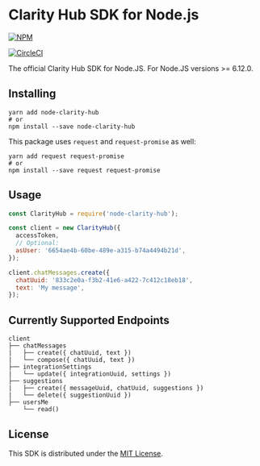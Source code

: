 # Clarity Hub SDK for Node.js

[![NPM](https://nodei.co/npm/node-clarity-hub.png)](https://nodei.co/npm/node-clarity-hub/)

[![CircleCI](https://circleci.com/gh/clarityhub/node-clarity-hub/tree/master.svg?style=svg&circle-token=bb12ad3dce1b089d3cfec99839a2bbd0eda5b322)](https://circleci.com/gh/clarityhub/node-clarity-hub/tree/master)

The official Clarity Hub SDK for Node.JS. For Node.JS versions >= 6.12.0.

## Installing

```
yarn add node-clarity-hub
# or
npm install --save node-clarity-hub
```

This package uses `request` and `request-promise` as well:

```
yarn add request request-promise
# or
npm install --save request request-promise
```

## Usage

```js
const ClarityHub = require('node-clarity-hub');

const client = new ClarityHub({
  accessToken,
  // Optional:
  asUser: '6654ae4b-60be-489e-a315-b74a4494b21d',
});

client.chatMessages.create({
  chatUuid: '833c2e0a-f3b2-41e6-a422-7c412c18eb18',
  text: 'My message',
});
```

## Currently Supported Endpoints

```
client
├── chatMessages
|   ├── create({ chatUuid, text })
|   └── compose({ chatUuid, text })
├── integrationSettings
|   └── update({ integrationUuid, settings })
├── suggestions
|   ├── create({ messageUuid, chatUuid, suggestions })
|   └── delete({ suggestionUuid })
├── usersMe
    └── read()
```

## License

This SDK is distributed under the [MIT License](./LICENSE).